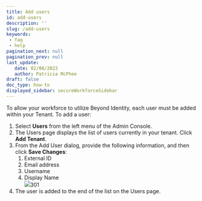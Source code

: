 ```yaml
---
title: Add users
id: add-users
description: ''
slug: /add-users
keywords: 
 - faq
 - help
pagination_next: null
pagination_prev: null
last_update: 
   date: 02/08/2022
   author: Patricia McPhee
draft: false
doc_type: how-to
displayed_sidebar: secureWorkforceSidebar
---
```



To allow your workforce to utilize Beyond Identity, each user must be added within your Tenant.  To add a user:

1.  Select **Users** from the left menu of the Admin Console.
2.  The Users page displays the list of users currently in your tenant.  Click **Add Tenant**.
3.  From the Add User dialog, provide the following information, and then click **Save Changes**:
    1.  External ID
    2.  Email address
    3.  Username
    4.  Display Name  
        ![](/images/users/add_user_john_racer.PNG)301
4.  The user is added to the end of the list on the Users page.



